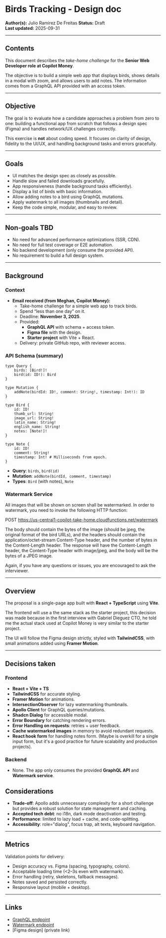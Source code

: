 # Birds Tracking - Design doc

**Author(s):** Julio Ramirez De Freitas
**Status:** Draft  
**Last updated:** 2025-09-31  

---

## Contents
This document describes the *take-home challenge* for the **Senior Web Developer role at Copilot Money**.  

The objective is to build a simple web app that displays birds, shows details in a modal with zoom, and allows users to add notes. The information comes from a GraphQL API provided with an access token.  

---

## Objective
The goal is to evaluate how a candidate approaches a problem from zero to one: building a functional app from scratch that follows a design spec (Figma) and handles network/UX challenges correctly.  

This exercise is **not** about coding speed. It focuses on clarity of design, fidelity to the UI/UX, and handling background tasks and errors gracefully.  

---

## Goals
- UI matches the design spec as closely as possible.
- Handle slow and failed downloads gracefully.
- App responsiveness (handle background tasks efficiently).
- Display a list of birds with basic information.    
- Allow adding notes to a bird using GraphQL mutations.  
- Apply watermark to all images (thumbnails and detail).  
- Keep the code simple, modular, and easy to review.  

---

## Non-goals  TBD
- No need for advanced performance optimizations (SSR, CDN).  
- No need for full test coverage or E2E automation.  
- No backend development (only consume the provided API).  
- No requirement to build a full design system.  

---

## Background
### Context
- **Email received (from Meghan, Copilot Money):**  
  - Take-home challenge for a simple web app to track birds.  
  - Spend “less than one day” on it.  
  - Deadline: **November 3, 2025**.  
  - Provided:  
    - **GraphQL API** with schema + access token.  
    - **Figma file** with the design.  
    - **Starter project** with Vite + React.  
  - Delivery: private GitHub repo, with reviewer access.  

### API Schema (summary)
```
type Query {
	birds: [Bird!]!
	bird(id: ID!): Bird
}

type Mutation {
	addNote(birdId: ID!, comment: String!, timestamp: Int!): ID
}

type Bird {
	id: ID!
	thumb_url: String!
	image_url: String!
	latin_name: String!
	english_name: String!
	notes: [Note!]!
}

type Note {
	id: ID!
	comment: String!
	timestamp: Int! # Milliseconds from epoch.
}
```
- **Query**: `birds`, `bird(id)`  
- **Mutation**: `addNote(birdId, comment, timestamp)`  
- **Types**: `Bird` (with notes), `Note`  

### Watermark Service
All images that will be shown on screen shall be watermarked. In order to watermark, you need to invoke the following HTTP function:

POST https://us-central1-copilot-take-home.cloudfunctions.net/watermark

The body should contain the bytes of the image (should be jpeg, the original format of the bird URLs), and the headers should contain the application/octet-stream Content-Type header, and the number of bytes in the Content-Length header. The response will have the Content-Length header, the Content-Type header with image/jpeg, and the body will be the bytes of a JPEG image.

Again, if you have any questions or issues, you are encouraged to ask the interviewer.

---

## Overview
The proposal is a single-page app built with **React + TypeScript** using **Vite**.  

The frontend will use a the same stack as the starter project, this decision was made because in the first interview with Gabriel Dieguez CTO, he told me the actual stack used at Copilot Money is very similar to the starter project.

The UI will follow the Figma design strictly, styled with **TailwindCSS**, with small animations added using **Framer Motion**.  

---

## Decisions taken

### Frontend
- **React + Vite + TS**
- **TailwindCSS** for accurate styling.  
- **Framer Motion** for animations.  
- **IntersectionObserver** for lazy watermarking thumbnails.  
- **Apollo Client** for GraphQL queries/mutations.
- **Shadcn Dialog** for accessible modal.
- **Error Boundary** for catching rendering errors.
- **Error Handling on requests**: retries + user feedback.
- **Cache watermarked images** in memory to avoid redundant requests.
- **React hook form** for handling notes form. (Maybe is overkill for a single input form, but it's a good practice for future scalability and production projects).

### Backend
- None. The app only consumes the provided **GraphQL API** and **Watermark service**.  


## Considerations
- **Trade-off**: Apollo adds unnecessary complexity for a short challenge but provides a robust solution for state management and caching.
- **Accepted tech debt**: no i18n, dark mode deactivation and testing.
- **Performance**: limited to lazy load + cache, and code-splitting.  
- **Accessibility**: role="dialog", focus trap, alt texts, keyboard navigation. 

---

## Metrics
Validation points for delivery:  
- Design accuracy vs. Figma (spacing, typography, colors).  
- Acceptable loading time (<2–3s even with watermark).  
- Error handling (retry, skeletons, fallback messages).  
- Notes saved and persisted correctly.
- Responsive layout (mobile + desktop).

---

## Links
- [GraphQL endpoint](https://takehome.graphql.copilot.money)  
- [Watermark endpoint](https://us-central1-copilot-take-home.cloudfunctions.net/watermark)  
- [Figma design] (private link)  
